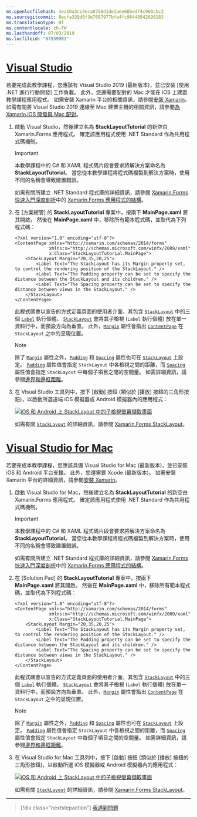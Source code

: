 ```yaml
---
ms.openlocfilehash: 4ea10a3cc4eca0708d1de1aee68bed74c960cbc2
ms.sourcegitcommit: 8ecfa339d0f3e7687977bfe4fc96448942690183
ms.translationtype: HT
ms.contentlocale: zh-TW
ms.lasthandoff: 07/03/2019
ms.locfileid: "67559983"
---
```

# <a name="visual-studiotabvswin"></a>[Visual Studio](#tab/vswin)

若要完成此教學課程，您應該有 Visual Studio 2019 (最新版本)，並已安裝 [使用 .NET 進行行動開發]  工作負載。 此外，您還需要配對的 Mac 才能在 iOS 上建置教學課程應用程式。 如需安裝 Xamarin 平台的相關資訊，請參閱[安裝 Xamarin](~/get-started/installation/index.md)。 如需有關將 Visual Studio 2019 連線至 Mac 建置主機的相關資訊，請參閱[為 Xamarin.iOS 開發與 Mac 配對](~/ios/get-started/installation/windows/connecting-to-mac/index.md)。

1. 啟動 Visual Studio，然後建立名為 **StackLayoutTutorial** 的新空白 Xamarin.Forms 應用程式。 確定該應用程式使用 .NET Standard 作為共用程式碼機制。

    > [!IMPORTANT]
    > 本教學課程中的 C# 和 XAML 程式碼片段會要求將解決方案命名為 **StackLayoutTutorial**。 當您從本教學課程將程式碼複製到解決方案時，使用不同的名稱會導致建置錯誤。

    如需有關所建立 .NET Standard 程式庫的詳細資訊，請參閱 [Xamarin.Forms 快速入門深度剖析](~/get-started/first-app/index.md)中的 [Xamarin.Forms 應用程式的結構](~/get-started/first-app/index.md)。

1. 在 [方案總管]  的 **StackLayoutTutorial** 專案中，按兩下 **MainPage.xaml** 將其開啟。 然後在 **MainPage.xaml** 中，移除所有範本程式碼，並取代為下列程式碼：

    ```xaml
    <?xml version="1.0" encoding="utf-8"?>
    <ContentPage xmlns="http://xamarin.com/schemas/2014/forms"
                 xmlns:x="http://schemas.microsoft.com/winfx/2009/xaml"
                 x:Class="StackLayoutTutorial.MainPage">
        <StackLayout Margin="20,35,20,25">
            <Label Text="The StackLayout has its Margin property set, to control the rendering position of the StackLayout." />
            <Label Text="The Padding property can be set to specify the distance between the StackLayout and its children." />
            <Label Text="The Spacing property can be set to specify the distance between views in the StackLayout." />
        </StackLayout>
    </ContentPage>
    ```

    此程式碼會以宣告的方式定義頁面的使用者介面，其包含 [`StackLayout`](xref:Xamarin.Forms.StackLayout) 中的三個 [`Label`](xref:Xamarin.Forms.Label) 執行個體。 [`StackLayout`](xref:Xamarin.Forms.StackLayout) 會將其子檢視 (`Label` 執行個體) 放在單一資料行中，而預設方向為垂直。 此外，[`Margin`](xref:Xamarin.Forms.View.Margin) 屬性會指出 [`ContentPage`](xref:Xamarin.Forms.ContentPage) 在 `StackLayout` 之中的呈現位置。

    > [!NOTE]
    > 除了 [`Margin`](xref:Xamarin.Forms.View.Margin) 屬性之外，[`Padding`](xref:Xamarin.Forms.Layout.Padding) 和 [`Spacing`](xref:Xamarin.Forms.StackLayout.Spacing) 屬性也可在 [`StackLayout`](xref:Xamarin.Forms.StackLayout) 上設定。 [`Padding`](xref:Xamarin.Forms.Layout.Padding) 屬性值會指定 `StackLayout` 中各檢視之間的距離，而 [`Spacing`](xref:Xamarin.Forms.StackLayout.Spacing) 屬性值會指定 `StackLayout` 中每個子項目之間的空間量。 如需詳細資訊，請參閱[邊界和邊框距離](~/xamarin-forms/user-interface/layouts/margin-and-padding.md)。

1. 在 Visual Studio 工具列中，按下 [啟動]  按鈕 (類似於 [播放] 按鈕的三角形按鈕)，以啟動所選遠端 iOS 模擬器或 Android 模擬器內的應用程式：

    [![iOS 和 Android 上 StackLayout 中的子檢視螢幕擷取畫面](../images/create-stacklayout.png "包含標籤執行個體的 StackLayout")](../images/create-stacklayout-large.png#lightbox "包含標籤執行個體的 StackLayout")

    如需有關 [`StackLayout`](xref:Xamarin.Forms.StackLayout) 的詳細資訊，請參閱 [Xamarin.Forms StackLayout](~/xamarin-forms/user-interface/layouts/stack-layout.md)。

# <a name="visual-studio-for-mactabvsmac"></a>[Visual Studio for Mac](#tab/vsmac)

若要完成本教學課程，您應該具備 Visual Studio for Mac (最新版本)，並已安裝 iOS 和 Android 平台支援。 此外，您還需要 Xcode (最新版本)。 如需安裝 Xamarin 平台的詳細資訊，請參閱[安裝 Xamarin](~/get-started/installation/index.md)。

1. 啟動 Visual Studio for Mac，然後建立名為 **StackLayoutTutorial** 的新空白 Xamarin.Forms 應用程式。 確定該應用程式使用 .NET Standard 作為共用程式碼機制。

    > [!IMPORTANT]
    > 本教學課程中的 C# 和 XAML 程式碼片段會要求將解決方案命名為 **StackLayoutTutorial**。 當您從本教學課程將程式碼複製到解決方案時，使用不同的名稱會導致建置錯誤。

    如需有關所建立 .NET Standard 程式庫的詳細資訊，請參閱 [Xamarin.Forms 快速入門深度剖析](~/get-started/first-app/index.md)中的 [Xamarin.Forms 應用程式的結構](~/get-started/first-app/index.md)。

1. 在 [Solution Pad]  的 **StackLayoutTutorial** 專案中，按兩下 **MainPage.xaml** 將其開啟。 然後在 **MainPage.xaml** 中，移除所有範本程式碼，並取代為下列程式碼：

    ```xaml
    <?xml version="1.0" encoding="utf-8"?>
    <ContentPage xmlns="http://xamarin.com/schemas/2014/forms"
                 xmlns:x="http://schemas.microsoft.com/winfx/2009/xaml"
                 x:Class="StackLayoutTutorial.MainPage">
        <StackLayout Margin="20,35,20,25">
            <Label Text="The StackLayout has its Margin property set, to control the rendering position of the StackLayout." />
            <Label Text="The Padding property can be set to specify the distance between the StackLayout and its children." />
            <Label Text="The Spacing property can be set to specify the distance between views in the StackLayout." />
        </StackLayout>
    </ContentPage>
    ```

    此程式碼會以宣告的方式定義頁面的使用者介面，其包含 [`StackLayout`](xref:Xamarin.Forms.StackLayout) 中的三個 [`Label`](xref:Xamarin.Forms.Label) 執行個體。 [`StackLayout`](xref:Xamarin.Forms.StackLayout) 會將其子檢視 (`Label` 執行個體) 放在單一資料行中，而預設方向為垂直。 此外，[`Margin`](xref:Xamarin.Forms.View.Margin) 屬性會指出 [`ContentPage`](xref:Xamarin.Forms.ContentPage) 在 `StackLayout` 之中的呈現位置。

    > [!NOTE]
    > 除了 [`Margin`](xref:Xamarin.Forms.View.Margin) 屬性之外，[`Padding`](xref:Xamarin.Forms.Layout.Padding) 和 [`Spacing`](xref:Xamarin.Forms.StackLayout.Spacing) 屬性也可在 [`StackLayout`](xref:Xamarin.Forms.StackLayout) 上設定。 [`Padding`](xref:Xamarin.Forms.Layout.Padding) 屬性值會指定 `StackLayout` 中各檢視之間的距離，而 [`Spacing`](xref:Xamarin.Forms.StackLayout.Spacing) 屬性值會指定 `StackLayout` 中每個子項目之間的空間量。 如需詳細資訊，請參閱[邊界和邊框距離](~/xamarin-forms/user-interface/layouts/margin-and-padding.md)。

1. 在 Visual Studio for Mac 工具列中，按下 [啟動]  按鈕 (類似於 [播放] 按鈕的三角形按鈕)，以啟動所選 iOS 模擬器或 Android 模擬器內的應用程式：

    [![iOS 和 Android 上 StackLayout 中的子檢視螢幕擷取畫面](../images/create-stacklayout.png "包含標籤執行個體的 StackLayout")](../images/create-stacklayout-large.png#lightbox "包含標籤執行個體的 StackLayout")

    如需有關 [`StackLayout`](xref:Xamarin.Forms.StackLayout) 的詳細資訊，請參閱 [Xamarin.Forms StackLayout](~/xamarin-forms/user-interface/layouts/stack-layout.md)。

-----

> [!div class="nextstepaction"]
> [我遇到問題](https://github.com/MicrosoftDocs/xamarin-docs/issues/new?title=StackLayout+Tutorial+Step+1+Feedback&template=tutorial_template.md)

